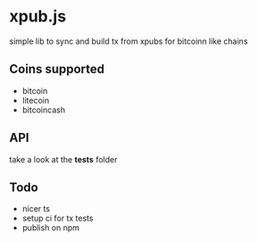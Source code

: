 # xpub.js

simple lib to sync and build tx from xpubs for bitcoinn like chains

## Coins supported

- bitcoin
- litecoin
- bitcoincash

## API

take a look at the __tests__ folder

## Todo

- nicer ts
- setup ci for tx tests
- publish on npm
